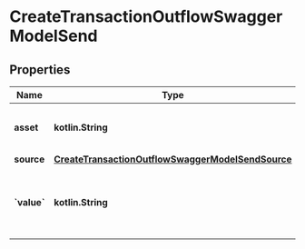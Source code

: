 
# CreateTransactionOutflowSwaggerModelSend

## Properties
| Name | Type | Description | Notes |
| ------------ | ------------- | ------------- | ------------- |
| **asset** | **kotlin.String** | Asset code for the transaction example: USD required: true |  [optional] |
| **source** | [**CreateTransactionOutflowSwaggerModelSendSource**](CreateTransactionOutflowSwaggerModelSendSource.md) |  |  [optional] |
| **&#x60;value&#x60;** | **kotlin.String** | Transaction amount value in the smallest unit of the asset example: \&quot;100.00\&quot; required: true |  [optional] |



